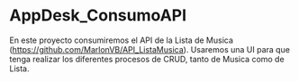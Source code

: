 # AppDesk_ConsumoAPI
En este proyecto consumiremos el API de la Lista de Musica (https://github.com/MarlonVB/API_ListaMusica). Usaremos una UI para que tenga realizar los diferentes procesos de CRUD, tanto de Musica como de Lista.
